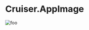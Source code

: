 # Cruiser.AppImage

![foo](https://github.com/nx-appbuild-hub/Cruiser.AppImage//actions/workflows/makefile.yml/badge.svg)
